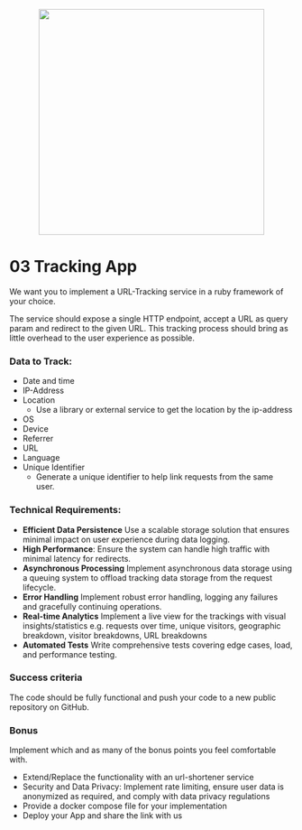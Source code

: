 <p align="center"><a href="https://additive.eu" target="_blank"><img src="https://additive-trial-day.s3.eu-central-1.amazonaws.com/logo.png" width="400"></a></p>


# 03 Tracking App


We want you to implement a URL-Tracking service in a ruby framework of your choice.

The service should expose a single HTTP endpoint, accept a URL as query param and redirect to the given URL. This tracking process should bring as little overhead to the user experience as possible.

### Data to Track:

- Date and time
- IP-Address
- Location
    - Use a library or external service to get the location by the ip-address
- OS
- Device
- Referrer
- URL
- Language
- Unique Identifier
  - Generate a unique identifier to help link requests from the same user.

### Technical Requirements:
 - **Efficient Data Persistence** Use a scalable storage solution that ensures minimal impact on user experience during data logging. 
 - **High Performance**: Ensure the system can handle high traffic with minimal latency for redirects.
 - **Asynchronous Processing** Implement asynchronous data storage using a queuing system to offload tracking data storage from the request lifecycle.
 - **Error Handling** Implement robust error handling, logging any failures and gracefully continuing operations.
 - **Real-time Analytics** Implement a live view for the trackings with visual insights/statistics e.g. requests over time, unique visitors, geographic breakdown, visitor breakdowns, URL breakdowns
 - **Automated Tests** Write comprehensive tests covering edge cases, load, and performance testing.

### Success criteria

The code should be fully functional and push your code to a new public repository on GitHub.

### Bonus
Implement which and as many of the bonus points you feel comfortable with.
- Extend/Replace the functionality with an url-shortener service
- Security and Data Privacy: Implement rate limiting, ensure user data is anonymized as required, and comply with data privacy regulations
- Provide a docker compose file for your implementation
- Deploy your App and share the link with us